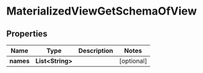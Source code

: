 
# MaterializedViewGetSchemaOfView

## Properties
Name | Type | Description | Notes
------------ | ------------- | ------------- | -------------
**names** | **List&lt;String&gt;** |  |  [optional]



